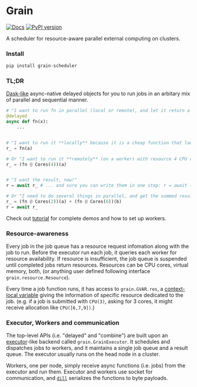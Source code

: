 # Grain

[![Docs](https://img.shields.io/badge/docs-read%20now-blue.svg)](https://grain.readthedocs.io)
[![PyPI version](https://img.shields.io/pypi/v/grain-scheduler.svg)](https://pypi.org/project/grain-scheduler)

A scheduler for resource-aware parallel external computing on clusters.

### Install

```Bash
pip install grain-scheduler
```

### TL;DR

[Dask-like](https://docs.dask.org/en/latest/delayed.html) async-native delayed objects for you to run jobs in an arbitary mix of parallel and sequential manner.

```python
# "I want to run fn in parallel (local or remote), and let it return a placeholder for the result."
@delayed
async def fn(x):
    ...


# "I want to run it **locally** because it is a cheap function that launch other expensive calculations."
r_ = fn(a)

# Or "I want to run it **remotely** (on a worker) with resource 4 CPU cores because it is an expensive, leaf function."
r_ = (fn @ Cores(4))(a)


# "I want the result, now!"
r = await r_ # ... and sure you can write them in one step: r = await (fn @ Cores(4))(a)

# Or "I need to do several things in parallel, and get the summed result afterwards."
r_ = (fn @ Cores(2))(a) + (fn @ Cores(6))(b)
r = await r_
```

Check out [tutorial](https://grain.readthedocs.io/en/latest/tutorial_delayed.html) for complete demos and how to set up workers.

### Resource-awareness

Every job in the job queue has a resource request infomation along with the job to run. Before the executor run each job, it queries each worker for resource availability. If resource is insufficient, the job queue is suspended until completed jobs return resources. Resources can be CPU cores, virtual memory, both, (or anything user defined following interface `grain.resource.Resource`).

Every time a job function runs, it has access to `grain.GVAR.res`, a [context-local variable](https://trio.readthedocs.io/en/stable/reference-core.html#task-local-storage) giving the information of specific resource dedicated to the job. (e.g. if a job is submitted with `CPU(3)`, asking for 3 cores, it might receive allocation like `CPU([6,7,9])`.)

### Executor, Workers and communication

The top-level APIs (i.e. "delayed" and "combine") are built upon an [executor](https://docs.python.org/3/library/concurrent.futures.html#concurrent.futures.Executor)-like backend called `grain.GrainExecutor`. It schedules and dispatches jobs to workers, and it maintains a single job queue and a result queue. The executor usually runs on the head node in a cluster.

Workers, one per node, simply receive async functions (i.e. jobs) from the executor and run them. Executor and workers use socket for communication, and [`dill`](https://dill.readthedocs.io/en/latest/) serializes the functions to byte payloads.
